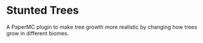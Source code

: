 # Stunted Trees

A PaperMC plugin to make tree growth more realistic by changing how trees grow in different biomes.
